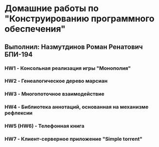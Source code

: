 # Домашние работы по "Конструированию программного обеспечения"

## Выполнил: Назмутдинов Роман Ренатович БПИ-194

### **HW1** - Консольная реализация игры "Монополия"

### **HW2** - Генеалогическое дерево марсиан

### **HW3** - Многопоточное взаимодействие

### **HW4** - Библиотека аннотаций, основанная на механизме рефлексии

### **HW5 (HW6)** - Телефонная книга

### **HW7** - Клиент-серверное приложение "Simple torrent"
